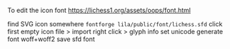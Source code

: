 To edit the icon font https://lichess1.org/assets/oops/font.html

find SVG icon somewhere
`fontforge lila/public/font/lichess.sfd`
click first empty icon
file > import
right click > glyph info
set unicode
generate font woff+woff2
save sfd font
